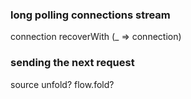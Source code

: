 


### long polling connections stream

connection recoverWith (_ => connection)


### sending the next request

source unfold?
flow.fold?